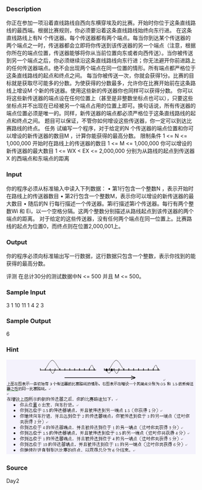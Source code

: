 
### Description
你正在参加一项沿着直线路线自西向东横穿埃及的比赛。开始时你位于这条直线路线的最西端。根据比赛规则，你必须要沿着这条直线路线始终向东行进。
在这条直线路线上有N 个传送器。每个传送器都有两个端点。每当你到达某个传送器的两个端点之一时，传送器都会立即将你传送到该传送器的另一个端点（注意，根据你所在的端点位置，传送器能够将你从当前位置向东或者向西传送）。当你被传送到另一个端点之后，你必须继续沿这条直线路线向东行进；你无法避开你前进路上的任何传送器端点。绝不会出现两个端点在同一位置的情形。所有端点都严格位于这条直线路线的起点和终点之间。
每当你被传送一次，你就会获得1分。比赛的目标就是获取尽可能多的分数。为使获得的分数最多，允许你在比赛开始前在这条路线上增设M 个新的传送器。使用这些新的传送器你也同样可以获得分数。
你可以将这些新传送器的端点设在任何位置上（甚至是非整数坐标点也可以），只要这些坐标点并不出现在已经被另一个端点占用的位置上即可。换句话说，所有传送器的端点位置必须是唯一的。同样，新传送器的端点都必须严格位于这条直线路线的起点和终点之间。
题目可以保证，不管你如何增设这些传送器，你一定可以到达比赛路线的终点。
任务
试编写一个程序，对于给定的N 个传送器的端点位置和你可以增设的新传送器的数目M ，计算你能获得的最高分数。
限制条件
1 <= N <= 1,000,000	开始时在路线上的传送器的数目
1 <= M <= 1,000,000	你可以增设的新传送器的最大数目
1 <= WX < EX <= 2,000,000	分别为从路线的起点到传送器X 的西端点和东端点的距离

### Input
你的程序必须从标准输入中读入下列数据：
•	第1行包含一个整数N ，表示开始时在路线上的传送器数目
•	第2行包含一个整数M，表示你可以增设的新传送器的最大数目
•	随后的N 行每行描述一个传送器。第i行描述第i个传送器。每行有两个整数Wi 和 Ei，以一个空格分隔。这两个整数分别描述从路线起点到该传送器的两个端点的距离。
对于给定的这些传送器，没有任何两个端点在同一位置上。比赛路线的起点为位置0，而终点则在位置2,000,001上。

### Output
你的程序必须向标准输出写一行数据，这行数据只包含一个整数，表示你找到的能获得的最高分数。

评测
在总计30分的测试数据中N <= 500 并且 M <= 500。


### Sample Input
3
1
10 11
1 4
2 3

### Sample Output
6

### Hint
![](/images/1796.jpg) 
### Source
Day2